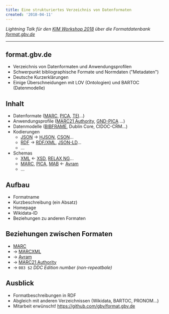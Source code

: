 ```yaml
---
title: Eine strukturiertes Verzeichnis von Datenformaten
created: '2018-04-11'
---
```


*Lightning Talk für den [KIM Workshop 2018](https://wiki.dnb.de/display/DINIAGKIM/KIM+Workshop+2018) über die Formatdatenbank [format.gbv.de](http://format.gbv.de/)*

---

## format.gbv.de

* Verzeichnis von Datenformaten und Anwendungsprofilen
* Schwerpunkt bibliographische Formate und Normdaten ("Metadaten")
* Deutsche Kurzerklärungen
* Einige Überschneidungen mit LOV (Ontologien) und BARTOC (Datenmodelle)
 
## Inhalt

* Datenformate ([MARC](../marc), [PICA](../pica), [TEI](../tei)...) 
* Anwendungsprofile ([MARC21 Authority](../marc/authority), [GND-PICA](../pica/gnd) ...)
* Datenmodelle ([BIBFRAME](../bibframe), Dublin Core, CIDOC-CRM...)
* Kodierungen
    * [JSON](../json) →  [HJSON](../hjson), [CSON](../cson)...
    * [RDF](../rdf) →  [RDF/XML](../rdf/xml), [JSON-LD](../rdf/json-ld)...
    * ...
* Schemas
    * [XML](../xml) ← [XSD](../schema/xsd), [RELAX NG](../schema/relax-ng)...
    * [MARC](../marc), [PICA](../pica), [MAB](../mab) ←  [Avram](../schema/avram)
    * ...

## Aufbau

* Formatname
* Kurzbeschreibung (ein Absatz)
* Homepage
* Wikidata-ID
* Beziehungen zu anderen Formaten

## Beziehungen zwischen Formaten

* [MARC](../marc) 
* →  [MARCXML](../marc/xml) 
* →  [Avram](../schema/avram)
* →  [MARC21 Authority](../marc/authority) 
* →  `083 $2` *DDC Edition number (non-repeatbale)*

## Ausblick

* Formatbeschreibungen in RDF
* Abgleich mit anderen Verzeichnissen (Wikidata, BARTOC, PRONOM...)
* Mitarbeit erwünscht! <https://github.com/gbv/format.gbv.de>

